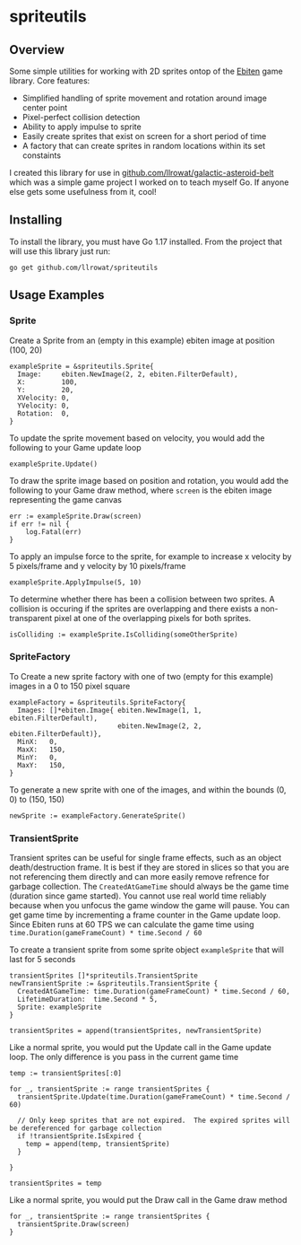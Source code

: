 # spriteutils

## Overview
Some simple utilities for working with 2D sprites ontop of the [Ebiten](https://ebiten.org/) game library.  Core features:
- Simplified handling of sprite movement and rotation around image center point
- Pixel-perfect collision detection
- Ability to apply impulse to sprite
- Easily create sprites that exist on screen for a short period of time
- A factory that can create sprites in random locations within its set constaints

I created this library for use in [github.com/llrowat/galactic-asteroid-belt](https://github.com/llrowat/galactic-asteroid-belt) which was a simple game project I worked on to teach myself Go.  If anyone else gets some usefulness from it, cool!  

## Installing
To install the library, you must have Go 1.17 installed.  From the project that will use this library just run:

```go get github.com/llrowat/spriteutils```

## Usage Examples

### Sprite

Create a Sprite from an (empty in this example) ebiten image at position (100, 20)
```
exampleSprite = &spriteutils.Sprite{
  Image:     ebiten.NewImage(2, 2, ebiten.FilterDefault),
  X:         100,
  Y:         20,
  XVelocity: 0,
  YVelocity: 0,
  Rotation:  0,
}
```

To update the sprite movement based on velocity, you would add the following to your Game update loop
```
exampleSprite.Update()
```

To draw the sprite image based on position and rotation, you would add the following to your Game draw method, where ```screen``` is the ebiten image representing the game canvas
```
err := exampleSprite.Draw(screen)
if err != nil {
    log.Fatal(err)
}
```

To apply an impulse force to the sprite, for example to increase x velocity by 5 pixels/frame and y velocity by 10 pixels/frame
```
exampleSprite.ApplyImpulse(5, 10)
```

To determine whether there has been a collision between two sprites.  A collision is occuring if the sprites are overlapping and there exists a non-transparent pixel at one of the overlapping pixels for both sprites.
```
isColliding := exampleSprite.IsColliding(someOtherSprite)
```

### SpriteFactory

To Create a new sprite factory with one of two (empty for this example) images in a 0 to 150 pixel square
```
exampleFactory = &spriteutils.SpriteFactory{
  Images: []*ebiten.Image{ ebiten.NewImage(1, 1, ebiten.FilterDefault), 
                           ebiten.NewImage(2, 2, ebiten.FilterDefault)},
  MinX:   0,
  MaxX:   150,
  MinY:   0,
  MaxY:   150,
}
```

To generate a new sprite with one of the images, and within the bounds (0, 0) to (150, 150)
```
newSprite := exampleFactory.GenerateSprite()
```

### TransientSprite

Transient sprites can be useful for single frame effects, such as an object death/destruction frame.  It is best if they are stored in slices so that you are not referencing them directly and can more easily remove refrence for garbage collection.  The ```CreatedAtGameTime``` should always be the game time (duration since game started).  You cannot use real world time reliably because when you unfocus the game window the game will pause.  You can get game time by incrementing a frame counter in the Game update loop.  Since Ebiten runs at 60 TPS we can calculate the game time using ```time.Duration(gameFrameCount) * time.Second / 60```

To create a transient sprite from some sprite object ```exampleSprite``` that will last for 5 seconds
```
transientSprites []*spriteutils.TransientSprite
newTransientSprite := &spriteutils.TransientSprite {
  CreatedAtGameTime: time.Duration(gameFrameCount) * time.Second / 60,
  LifetimeDuration:  time.Second * 5,
  Sprite: exampleSprite 
}

transientSprites = append(transientSprites, newTransientSprite)
```

Like a normal sprite, you would put the Update call in the Game update loop.  The only difference is you pass in the current game time
```
temp := transientSprites[:0]

for _, transientSprite := range transientSprites {
  transientSprite.Update(time.Duration(gameFrameCount) * time.Second / 60)
  
  // Only keep sprites that are not expired.  The expired sprites will be dereferenced for garbage collection
  if !transientSprite.IsExpired {
    temp = append(temp, transientSprite)
  }
  
}

transientSprites = temp
```

Like a normal sprite, you would put the Draw call in the Game draw method
```
for _, transientSprite := range transientSprites {
  transientSprite.Draw(screen)
}
```
